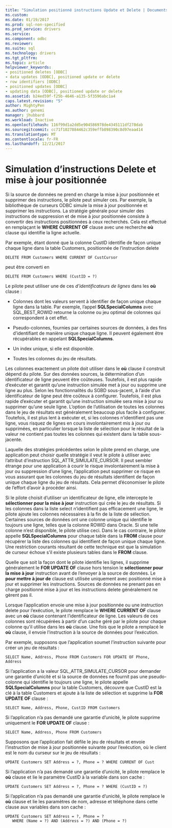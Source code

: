 ```yaml
---
title: "Simulation positionné instructions Update et Delete | Documents Microsoft"
ms.custom: 
ms.date: 01/19/2017
ms.prod: sql-non-specified
ms.prod_service: drivers
ms.service: 
ms.component: odbc
ms.reviewer: 
ms.suite: sql
ms.technology: drivers
ms.tgt_pltfrm: 
ms.topic: article
helpviewer_keywords:
- positioned deletes [ODBC]
- data updates [ODBC], positioned update or delete
- row identifiers [ODBC]
- positioned updates [ODBC]
- updating data [ODBC], positioned update or delete
ms.assetid: b24ed59f-f25b-4646-a135-5f3596abc1a4
caps.latest.revision: "5"
author: MightyPen
ms.author: genemi
manager: jhubbard
ms.workload: Inactive
ms.openlocfilehash: 116f99d1a2dd5e904586978de4345111df278dab
ms.sourcegitcommit: cc71f1027884462c359effb898390c8d97eaa414
ms.translationtype: MT
ms.contentlocale: fr-FR
ms.lasthandoff: 12/21/2017
---
```

# <a name="simulating-positioned-update-and-delete-statements"></a>Simulation d’instructions Delete et mise à jour positionnée
Si la source de données ne prend en charge la mise à jour positionnée et supprimer des instructions, le pilote peut simuler ces. Par exemple, la bibliothèque de curseurs ODBC simule la mise à jour positionnée et supprimer les instructions. La stratégie générale pour simuler des instructions de suppression et de mise à jour positionnée consiste à convertir des instructions positionnées à ceux recherchés. Cela est effectué en remplaçant le **WHERE CURRENT OF** clause avec une recherche **où** clause qui identifie la ligne actuelle.  
  
 Par exemple, étant donné que la colonne CustID identifie de façon unique chaque ligne dans la table Customers, positionnée de l’instruction delete  
  
```  
DELETE FROM Customers WHERE CURRENT OF CustCursor  
```  
  
 peut être converti en  
  
```  
DELETE FROM Customers WHERE (CustID = ?)  
```  
  
 Le pilote peut utiliser une de ces *d’identificateurs de lignes* dans les **où** clause :  
  
-   Colonnes dont les valeurs servent à identifier de façon unique chaque ligne dans la table. Par exemple, l’appel **SQLSpecialColumns** avec SQL_BEST_ROWID retourne la colonne ou jeu optimal de colonnes qui correspondent à cet effet.  
  
-   Pseudo-colonnes, fournies par certaines sources de données, à des fins d’identifiant de manière unique chaque ligne. Il peuvent également être récupérables en appelant **SQLSpecialColumns**.  
  
-   Un index unique, si elle est disponible.  
  
-   Toutes les colonnes du jeu de résultats.  
  
 Les colonnes exactement un pilote doit utiliser dans le **où** clause il construit dépend du pilote. Sur des données sources, la détermination d’un identificateur de ligne peuvent être coûteuses. Toutefois, il est plus rapide d’exécuter et garantit qu’une instruction simulée met à jour ou supprime une ligne au plus. Selon les fonctionnalités du SGBD sous-jacent, à l’aide d’un identificateur de ligne peut être coûteux à configurer. Toutefois, il est plus rapide d’exécuter et garantit qu’une instruction simulée sera mise à jour ou supprimer qu’une seule ligne. L’option de l’utilisation de toutes les colonnes dans le jeu de résultats est généralement beaucoup plus facile à configurer. Toutefois, il est plus lent à exécuter et, si les colonnes n’identifient pas une ligne, vous risquez de lignes en cours involontairement mis à jour ou supprimées, en particulier lorsque la liste de sélection pour le résultat de la valeur ne contient pas toutes les colonnes qui existent dans la table sous-jacente.  
  
 Laquelle des stratégies précédentes selon le pilote prend en charge, une application peut choisir quelle stratégie il veut le pilote à utiliser avec l’attribut d’instruction SQL_ATTR_SIMULATE_CURSOR. Il peut sembler étrange pour une application à courir le risque involontairement la mise à jour ou suppression d’une ligne, l’application peut supprimer ce risque en vous assurant que les colonnes du jeu de résultats identifient de façon unique chaque ligne du jeu de résultats. Cela permet d’économiser le pilote de l’effort d’avoir à procéder ainsi.  
  
 Si le pilote choisit d’utiliser un identificateur de ligne, elle intercepte le **sélectionner pour la mise à jour** instruction qui crée le jeu de résultats. Si les colonnes dans la liste select n’identifient pas efficacement une ligne, le pilote ajoute les colonnes nécessaires à la fin de la liste de sélection. Certaines sources de données ont une colonne unique qui identifie le toujours une ligne, telles que la colonne ROWID dans Oracle. Si une telle colonne n’est disponible, le pilote utilise ceci. Dans le cas contraire, le pilote appelle **SQLSpecialColumns** pour chaque table dans la **FROM** clause pour récupérer la liste des colonnes qui identifient de façon unique chaque ligne. Une restriction courants résultant de cette technique est que la simulation de curseur échoue s’il existe plusieurs tables dans le **FROM** clause.  
  
 Quelle que soit la façon dont le pilote identifie les lignes, il supprime généralement le **FOR UPDATE OF** clause hors tension le **sélectionner pour la mise à jour** instruction avant de l’envoyer à la source de données. Le **pour mettre à jour de** clause est utilisée uniquement avec positionné mise à jour et supprimer les instructions. Sources de données ne prenant pas en charge positionné mise à jour et les instructions delete généralement ne gèrent pas il.  
  
 Lorsque l’application envoie une mise à jour positionnée ou une instruction delete pour l’exécution, le pilote remplace le **WHERE CURRENT OF** clause avec un **où** clause contenant l’identificateur de ligne. Les valeurs de ces colonnes sont récupérées à partir d’un cache géré par le pilote pour chaque colonne qu’il utilise dans les **où** clause. Une fois que le pilote a remplacé le **où** clause, il envoie l’instruction à la source de données pour l’exécution.  
  
 Par exemple, supposons que l’application soumet l’instruction suivante pour créer un jeu de résultats :  
  
```  
SELECT Name, Address, Phone FROM Customers FOR UPDATE OF Phone, Address  
```  
  
 Si l’application a la valeur SQL_ATTR_SIMULATE_CURSOR pour demander une garantie d’unicité et si la source de données ne fournit pas une pseudo-colonne qui identifie le toujours une ligne, le pilote appelle **SQLSpecialColumns** pour la table Customers, découvre que CustID est la clé à la table Customers et ajoute à la liste de sélection et supprime la **FOR UPDATE OF** clause :  
  
```  
SELECT Name, Address, Phone, CustID FROM Customers  
```  
  
 Si l’application n’a pas demandé une garantie d’unicité, le pilote supprime uniquement le **FOR UPDATE OF** clause :  
  
```  
SELECT Name, Address, Phone FROM Customers  
```  
  
 Supposons que l’application fait défile le jeu de résultats et envoie l’instruction de mise à jour positionnée suivante pour l’exécution, où le client est le nom du curseur sur le jeu de résultats :  
  
```  
UPDATE Customers SET Address = ?, Phone = ? WHERE CURRENT OF Cust  
```  
  
 Si l’application n’a pas demandé une garantie d’unicité, le pilote remplace le **où** clause et lie le paramètre CustID à la variable dans son cache :  
  
```  
UPDATE Customers SET Address = ?, Phone = ? WHERE (CustID = ?)  
```  
  
 Si l’application n’a pas demandé une garantie d’unicité, le pilote remplace le **où** clause et lie les paramètres de nom, adresse et téléphone dans cette clause aux variables dans son cache :  
  
```  
UPDATE Customers SET Address = ?, Phone = ?  
   WHERE (Name = ?) AND (Address = ?) AND (Phone = ?)  
```
